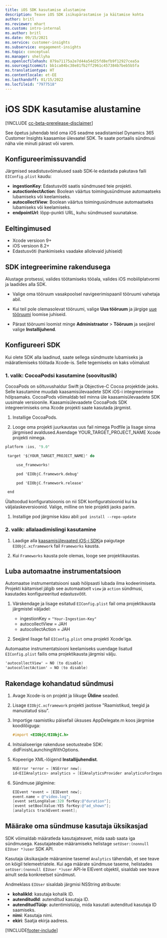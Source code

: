 ```yaml
---
title: iOS SDK kasutamise alustamine
description: Teave iOS SDK isikupärastamise ja käitamise kohta
author: britl
ms.reviewer: mhart
ms.custom: intro-internal
ms.author: britl
ms.date: 09/15/2021
ms.service: customer-insights
ms.subservice: engagement-insights
ms.topic: conceptual
ms.manager: shellyha
ms.openlocfilehash: 879a71175a2e7d44a54d25fd8efb9f12927cea5a
ms.sourcegitcommit: bb1ca84bc38e81fb2ff2961c457384b7beb5b5fa
ms.translationtype: HT
ms.contentlocale: et-EE
ms.lasthandoff: 01/15/2022
ms.locfileid: "7977518"
---
```

# <a name="get-started-with-the-ios-sdk"></a>iOS SDK kasutamise alustamine

[!INCLUDE [cc-beta-prerelease-disclaimer](includes/cc-beta-prerelease-disclaimer.md)]

See õpetus juhendab teid oma iOS seadme seadistamisel Dynamics 365 Customer Insights kaasamise ülevaatel SDK. Te saate portaalis sündmusi näha viie minuti pärast või varem.

## <a name="configuration-options"></a>Konfigureerimissuvandid

Järgmised seadistusvõimalused saab SDK-le edastada pakutava faili `EIConfig.plist` kaudu:

- **ingestionKey**: Edastusvõti saatis sündmused teie projekti.
- **autoctionlectAction**: Boolean väärtus toimingusündmuse automaatseks lubamiseks või keelamiseks.
- **autocollectView**: Boolean väärtus toimingusündmuse automaatseks lubamiseks või keelamiseks.
- **endpointUrl**: lõpp-punkti URL, kuhu sündmused suunatakse.

## <a name="prerequisites"></a>Eeltingimused

- Xcode versioon 9+
- iOS versioon 8.2+
- Edastusvõti (hankimiseks vaadake allolevaid juhiseid)

## <a name="integrate-the-sdk-into-your-application"></a>SDK integreerimine rakendusega

Alustage protsessi, valides töötamiseks tööala, valides iOS mobiiliplatvormi ja laadides alla SDK.

- Valige oma tööruum vasakpoolsel navigeerimispaanil tööruumi vahetaja abil.

- Kui teil pole olemasolevat tööruumi, valige  **Uus tööruum** ja järgige [uue tööruumi](create-workspace.md) loomise juhiseid.

- Pärast tööruumi loomist minge **Administraator** > **Tööruum** ja seejärel valige **Installijuhend**.

## <a name="configure-the-sdk"></a>Konfigureeri SDK

Kui olete SDK alla laadinud, saate sellega sündmuste lubamiseks ja määratlemiseks töötada Xcode-is. Selle tegemiseks on kaks võimalust

### <a name="option-1-using-cocoapods-recommended"></a>1. valik: CocoaPodsi kasutamine (soovituslik)
CocoaPods on sõltuvushaldur Swift ja Objective-C Cocoa projektide jaoks. Selle kasutamine muudab kaasamisülevaadete SDK iOS-i integreerimise hõlpsamaks. CocoaPods võimaldab teil minna üle kaasamisülevaadete SDK uusimale versioonile. Kaasamisülevaadete CocoaPods SDK integreerimiseks oma Xcode projekti saate kasutada järgmist. 

1. Installige CocoaPods. 

1. Looge oma projekti juurkaustas uus fail nimega Podfile ja lisage sinna järgmised avaldused.Asendage YOUR_TARGET_PROJECT_NAME Xcode projekti nimega. 
```objectivec
platform :ios, '9.0'  

 target '${YOUR_TARGET_PROJECT_NAME}' do 

     use_frameworks!   

     pod 'EIObjC.framework.debug' 

     pod 'EIObjC.framework.release' 

 end 
```
Ülaltoodud konfiguratsioonis on nii SDK konfiguratsioonid kui ka väljalaskeversioonid. Valige, milline on teie projekti jaoks parim.

1. Installige pod järgmise käsu abil: `pod install --repo-update `

### <a name="option-2-using-download-link"></a>2. valik: allalaadimislingi kasutamine

1. Laadige alla [kaasamisülevaated iOS-i SDK](https://download.pi.dynamics.com/sdk/EI-SDKs/ei-ios-sdk.zip)ja paigutage `EIObjC.xcframework` fail `Frameworks` kausta.

1. Kui `Frameworks` kausta pole olemas, looge see projektikaustas.

## <a name="enable-auto-instrumentation"></a>Luba automaatne instrumentatsioon
 
Automaatse instrumentatsiooni saab hõlpsasti lubada ilma kodeerimiseta. Projekti käitamisel jälgib see automaatselt `view` ja `action` sündmusi, kasutades konfigureeritud edastusvõtit. 

1. Värskendage ja lisage esitatud `EIConfig.plist` fail oma projektikausta järgmistel väljadel:
    - ingestionKey = `"Your-Ingestion-Key"`
    - autocollectView = JAH
    - autocollectAction = JAH

2. Seejärel lisage fail `EIConfig.plist` oma projekti Xcode'iga. 



Automaatse instrumentatsiooni keelamiseks uuendage lisatud `EIConfig.plist` failis oma projektikausta järgmisi välju. 

```objectivec
'autocollectView' = NO (to disable)
'autocollectAction' = NO (to disable)
```


## <a name="implement-custom-events"></a>Rakendage kohandatud sündmusi

1. Avage Xcode-is on projekt ja liikuge **Üldine** seaded. 
1. Lisage `EIObjC.xcframework` projekti jaotisse "Raamistikud, teegid ja manustatud sisu".

1. Importige raamistiku päisefail üksuses AppDelegate.m koos järgmise koodilõiguga:

    ```objectivec
    #import <EIObjC/EIObjC.h>
    ```

1. Initsialiseerige rakenduse seotusteabe SDK: didFinishLaunchingWithOptions.
1. Kopeerige XML-lõigend **Installijuhendist**.

    ```objectivec
    NSError *error = [NSError new];
    id<EIIAnalytics> analytics = [EIAnalyticsProvider analyticsForIngestionKey:nil error:&error];
    ```

1. Sündmuse jälgimine:

    ```objectivec
    EIEvent *event = [EIEvent new];
    event.name = @"video.log";
    [event setLongValue:320 forKey:@"duration"];
    [event setBoolValue:YES forKey:@"ad_shown"];
    [analytics trackEvent:event];
    ```

## <a name="set-user-details-for-your-event"></a>Määrake oma sündmuse kasutaja üksikasjad

SDK võimaldab määratleda kasutajateavet, mida saab saata iga sündmusega. Kasutajateabe määramiseks helistage `setUser:(nonnull EIUser *)user` SDK API.

Kasutaja üksikasjade määramine tasemel `Analytics` tähendab, et see teave on kõigil telemeetriatele. Kui aga määrate sündmuse taseme, helistades `setUser:(nonnull EIUser *)user` API-le EIEvent objektil, sisaldab see teave ainult seda konkreetset sündmust.

Andmeklass `EIUser` sisaldab järgmisi NSString atribuute:

- **kohalikId**: kasutaja kohalik ID.
- **autenditudId**: autenditud kasutaja ID.
- **autenditudTüüp**: autentimistüüp, mida kasutati autenditud kasutaja ID saamiseks.
- **nimi**: Kasutaja nimi.
- **ekiri**: Saatja ekirja aadress.


[!INCLUDE[footer-include](../includes/footer-banner.md)]

